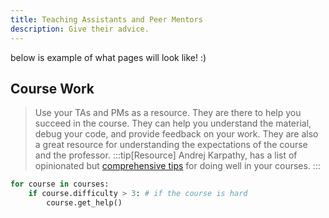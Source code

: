 ```yaml
---
title: Teaching Assistants and Peer Mentors
description: Give their advice.
---
```

below is example of what pages will look like! :)

## Course Work
> Use your TAs and PMs as a resource. They are there to help you succeed in the course. They can help you understand the material, debug your code, and provide feedback on your work. They are also a great resource for understanding the expectations of the course and the professor.
:::tip[Resource]
Andrej Karpathy, has a list of  opinionated but [comprehensive tips](https://cs.stanford.edu/people/karpathy/advice.html) for doing well in your courses.
:::
```python
for course in courses:
    if course.difficulty > 3: # if the course is hard
        course.get_help()
```